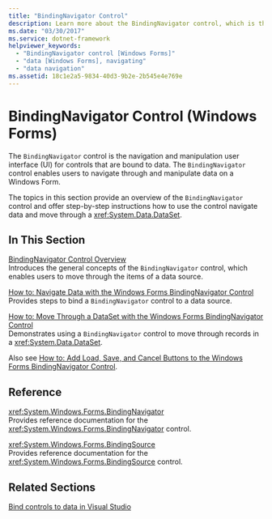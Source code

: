```yaml
---
title: "BindingNavigator Control"
description: Learn more about the BindingNavigator control, which is the navigation and manipulation user interface (UI) for controls that are bound to data.
ms.date: "03/30/2017"
ms.service: dotnet-framework
helpviewer_keywords: 
  - "BindingNavigator control [Windows Forms]"
  - "data [Windows Forms], navigating"
  - "data navigation"
ms.assetid: 18c1e2a5-9834-40d3-9b2e-2b545e4e769e
---
```

# BindingNavigator Control (Windows Forms)

The `BindingNavigator` control is the navigation and manipulation user interface (UI) for controls that are bound to data. The `BindingNavigator` control enables users to navigate through and manipulate data on a Windows Form.  
  
 The topics in this section provide an overview of the `BindingNavigator` control and offer step-by-step instructions how to use the control navigate data and move through a <xref:System.Data.DataSet>.  
  
## In This Section  

 [BindingNavigator Control Overview](bindingnavigator-control-overview-windows-forms.md)  
 Introduces the general concepts of the `BindingNavigator` control, which enables users to move through the items of a data source.  
  
 [How to: Navigate Data with the Windows Forms BindingNavigator Control](how-to-navigate-data-with-the-windows-forms-bindingnavigator-control.md)  
 Provides steps to bind a `BindingNavigator` control to a data source.  
  
 [How to: Move Through a DataSet with the Windows Forms BindingNavigator Control](move-through-a-dataset-with-wf-bindingnavigator-control.md)  
 Demonstrates using a `BindingNavigator` control to move through records in a <xref:System.Data.DataSet>.  
  
 Also see [How to: Add Load, Save, and Cancel Buttons to the Windows Forms BindingNavigator Control](load-save-and-cancel-bindingnavigator.md).  
  
## Reference  

 <xref:System.Windows.Forms.BindingNavigator>  
 Provides reference documentation for the <xref:System.Windows.Forms.BindingNavigator> control.  
  
 <xref:System.Windows.Forms.BindingSource>  
 Provides reference documentation for the <xref:System.Windows.Forms.BindingSource> control.  
  
## Related Sections  

 [Bind controls to data in Visual Studio](/visualstudio/data-tools/bind-controls-to-data-in-visual-studio)
